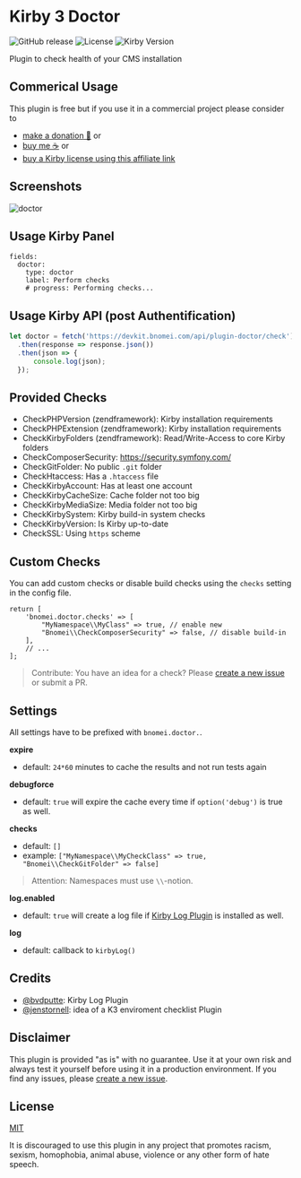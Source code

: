 # Kirby 3 Doctor

![GitHub release](https://img.shields.io/github/release/bnomei/kirby3-doctor.svg?maxAge=1800) ![License](https://img.shields.io/github/license/mashape/apistatus.svg) ![Kirby Version](https://img.shields.io/badge/Kirby-3%2B-black.svg)

Plugin to check health of your CMS installation

## Commerical Usage

This plugin is free but if you use it in a commercial project please consider to 
- [make a donation 🍻](https://www.paypal.me/bnomei/5) or
- [buy me ☕](https://buymeacoff.ee/bnomei) or
- [buy a Kirby license using this affiliate link](https://a.paddle.com/v2/click/1129/35731?link=1170)

## Screenshots

![doctor](https://raw.githubusercontent.com/bnomei/kirby3-doctor/master/kirby3-doctor-screenshot-1.gif)

## Usage Kirby Panel

```
fields:
  doctor:
    type: doctor
    label: Perform checks
    # progress: Performing checks...
```

## Usage Kirby API (post Authentification)

```js
let doctor = fetch('https://devkit.bnomei.com/api/plugin-doctor/check')
  .then(response => response.json())
  .then(json => {
      console.log(json);
  });
```

## Provided Checks

- CheckPHPVersion (zendframework): Kirby installation requirements
- CheckPHPExtension (zendframework): Kirby installation requirements
- CheckKirbyFolders (zendframework): Read/Write-Access to core Kirby folders
- CheckComposerSecurity: https://security.symfony.com/
- CheckGitFolder: No public `.git` folder
- CheckHtaccess: Has a `.htaccess` file
- CheckKirbyAccount: Has at least one account
- CheckKirbyCacheSize: Cache folder not too big
- CheckKirbyMediaSize: Media folder not too big
- CheckKirbySystem: Kirby build-in system checks
- CheckKirbyVersion: Is Kirby up-to-date
- CheckSSL: Using `https` scheme

## Custom Checks

You can add custom checks or disable build checks using the `checks` setting in the config file.

```
return [
    'bnomei.doctor.checks' => [
        "MyNamespace\\MyClass" => true, // enable new
        "Bnomei\\CheckComposerSecurity" => false, // disable build-in
    ],
    // ...
];
```

> Contribute: You have an idea for a check? Please [create a new issue](https://github.com/bnomei/kirby3-doctor/issues/new) or submit a PR.

## Settings

All settings have to be prefixed with `bnomei.doctor.`.

**expire**
- default: `24*60` minutes to cache the results and not run tests again

**debugforce**
- default: `true` will expire the cache every time if `option('debug')` is true as well.

**checks**
- default: `[]`
- example: `["MyNamespace\\MyCheckClass" => true, "Bnomei\\CheckGitFolder" => false]`
> Attention: Namespaces must use `\\`-notion.

**log.enabled**
- default: `true` will create a log file if [Kirby Log Plugin](https://github.com/bvdputte/kirby-log) is installed as well.

**log**
- default: callback to `kirbyLog()`

## Credits

- [@bvdputte](https://github.com/bvdputte): Kirby Log Plugin
- [@jenstornell](https://github.com/jenstornell): idea of a K3 enviroment checklist Plugin

## Disclaimer

This plugin is provided "as is" with no guarantee. Use it at your own risk and always test it yourself before using it in a production environment. If you find any issues, please [create a new issue](https://github.com/bnomei/kirby3-doctor/issues/new).

## License

[MIT](https://opensource.org/licenses/MIT)

It is discouraged to use this plugin in any project that promotes racism, sexism, homophobia, animal abuse, violence or any other form of hate speech.

